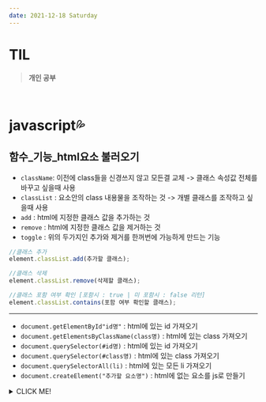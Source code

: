```yaml
---
date: 2021-12-18 Saturday
---
```


# TIL

> **개인 공부**
<br />

# javascript💦

## **함수_기능_html요소 불러오기**
- `className`: 이전에 class들을 신경쓰지 않고 모든결 교체 -> 클래스 속성값 전체를 바꾸고 싶을때 사용
- `classList` : 요소안의 class 내용물을 조작하는 것 -> 개별 클래스를 조작하고 싶을때 사용
- `add` : html에 지정한 클래스 값을 추가하는 것
- `remove` : html에 지정한 클래스 값을 제거하는 것
- `toggle` : 위의 두가지인 추가와 제거를 한꺼번에 가능하게 만드는 기능
```js
//클래스 추가
element.classList.add(추가할 클래스);

//클래스 삭제
element.classList.remove(삭제할 클래스);

//클래스 포함 여부 확인 [포함시 : true | 미 포함시 : false 리턴]
element.classList.contains(포함 여부 확인할 클래스);
```

---
- `document.getElementById"id명"` : html에 있는 id 가져오기
- `document.getElementsByClassName(class명)` : html에 있는 class 가져오기
- `document.querySelector(#id명)` : html에 있는 id 가져오기
- `document.querySelector(#class명)` : html에 있는 class 가져오기
- `document.querySelectorAll(li)` : html에 있는 모든 li 가져오기
- `document.createElement("추가할 요소명")` : html에 없는 요소를 js로 만들기
<details>
<summary>CLICK ME!</summary>  

- https://hyunjungchoi.tistory.com/70

</detials>  
